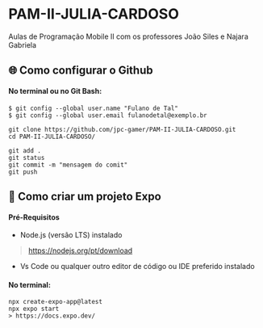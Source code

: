 # PAM-II-JULIA-CARDOSO
Aulas de Programação Mobile II com os professores João Siles e Najara Gabriela

## :globe_with_meridians: Como configurar o Github 

#### No terminal ou no Git Bash: 

    $ git config --global user.name "Fulano de Tal"
    $ git config --global user.email fulanodetal@exemplo.br

    git clone https://github.com/jpc-gamer/PAM-II-JULIA-CARDOSO.git  
    cd PAM-II-JULIA-CARDOSO/

    git add .
    git status 
    git commit -m "mensagem do comit"
    git push 

## :page_with_curl: Como criar um projeto Expo 

#### Pré-Requisitos

- Node.js (versão LTS) instalado
 > https://nodejs.org/pt/download

- Vs Code ou qualquer outro editor de código ou IDE preferido instalado 

#### No terminal: 

    npx create-expo-app@latest
    npx expo start 
    > https://docs.expo.dev/ 
